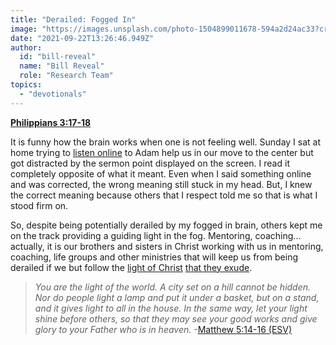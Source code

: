 ```yaml
---
title: "Derailed: Fogged In"
image: "https://images.unsplash.com/photo-1504899011678-594a2d24ac33?crop=entropy&cs=srgb&fm=jpg&ixid=Mnw5NjYxfDB8MXxzZWFyY2h8MTB8fFRydXRofGVufDB8fHx8MTYxODIzNjM3Mw&ixlib=rb-1.2.1&q=85"
date: "2021-09-22T13:26:46.949Z"
author:
  id: "bill-reveal"
  name: "Bill Reveal"
  role: "Research Team"
topics:
  - "devotionals"
---
```

[**Philippians 3:17-18**][4]

It is funny how the brain works when one is not feeling well. Sunday I sat at home trying to [listen online][1] to Adam help us in our move to the center but got distracted by the sermon point displayed on the screen. I read it completely opposite of what it meant. Even when I said something online and was corrected, the wrong meaning still stuck in my head. But, I knew the correct meaning because others that I respect told me so that is what I stood firm on.

So, despite being potentially derailed by my fogged in brain, others kept me on the track providing a guiding light in the fog. Mentoring, coaching... actually, it is our brothers and sisters in Christ working with us in mentoring, coaching, life groups and other ministries that will keep us from being derailed if we but follow the [light of Christ][2] [that they exude][3].

> _You are the light of the world. A city set on a hill cannot be hidden. Nor do people light a lamp and put it under a basket, but on a stand, and it gives light to all in the house. In the same way, let your light shine before others, so that they may see your good works and give glory to your Father who is in heaven._ -[Matthew 5:14-16 (ESV)][3]

[1]: https://flatland.online.church
[2]: https://biblehub.com/context/john/1-4.htm
[3]: https://biblehub.com/context/matthew/5-14.htm
[4]: https://biblehub.com/context/philippians/3-17.htm
